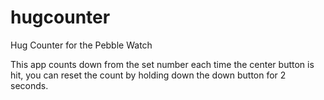 # hugcounter
Hug Counter for the Pebble Watch

This app counts down from the set number each time the center button is hit, you can reset the count by holding down the down button for 2 seconds.
